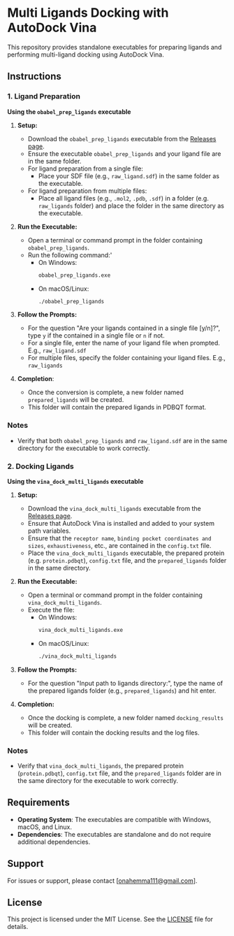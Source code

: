 # Multi Ligands Docking with AutoDock Vina

This repository provides standalone executables for preparing ligands and performing multi-ligand docking using AutoDock Vina.

## Instructions

### 1. Ligand Preparation

**Using the `obabel_prep_ligands` executable**

1. **Setup:**
   - Download the `obabel_prep_ligands` executable from the [Releases page](https://github.com/OnahPmi/Multiple-Ligand-Docking-with-Vina/releases/tag/v1.0.0).
   - Ensure the executable `obabel_prep_ligands` and your ligand file are in the same folder.
   - For ligand preparation from a single file:
     - Place your SDF file (e.g., `raw_ligand.sdf`) in the same folder as the executable.
   - For ligand preparation from multiple files:
     - Place all ligand files (e.g., `.mol2`, `.pdb`, `.sdf`) in a folder (e.g. `raw_ligands` folder) and place the folder in the same directory as the executable.

2. **Run the Executable:**
   - Open a terminal or command prompt in the folder containing `obabel_prep_ligands`.
   - Run the following command:'
     - On Windows:
       ```bash
       obabel_prep_ligands.exe
       ```
     - On macOS/Linux:
       ```bash
       ./obabel_prep_ligands
       ```

3. **Follow the Prompts:**
   - For the question "Are your ligands contained in a single file [y/n]?", type `y` if the contained in a single file or `n` if not.
   - For a single file, enter the name of your ligand file when prompted. E.g., `raw_ligand.sdf`
   - For multiple files, specify the folder containing your ligand files. E.g., `raw_ligands`

4. **Completion**:
   - Once the conversion is complete, a new folder named `prepared_ligands` will be created.
   - This folder will contain the prepared ligands in PDBQT format.

### Notes
- Verify that both `obabel_prep_ligands` and `raw_ligand.sdf` are in the same directory for the executable to work correctly.

### 2. Docking Ligands

**Using the `vina_dock_multi_ligands` executable**

1. **Setup:**
   - Download the `vina_dock_multi_ligands` executable from the [Releases page](https://github.com/OnahPmi/Multiple-Ligand-Docking-with-Vina/releases/tag/v1.0.0).
   - Ensure that AutoDock Vina is installed and added to your system path variables.
   - Ensure that the `receptor name`, `binding pocket coordinates and sizes`, `exhaustiveness`, etc., are contained in the `config.txt` file.
   - Place the `vina_dock_multi_ligands` executable, the prepared protein (e.g. `protein.pdbqt`), `config.txt` file, and the `prepared_ligands` folder in the same directory.

2. **Run the Executable:**
   - Open a terminal or command prompt in the folder containing `vina_dock_multi_ligands`.
   - Execute the file:
     - On Windows:
       ```bash
       vina_dock_multi_ligands.exe
       ```
     - On macOS/Linux:
       ```bash
       ./vina_dock_multi_ligands
       ```

3. **Follow the Prompts:**
    - For the question "Input path to ligands directory:", type the name of the prepared ligands folder (e.g., `prepared_ligands`) and hit enter.

4. **Completion:**
   - Once the docking is complete, a new folder named `docking_results` will be created.
   - This folder will contain the docking results and the log files.

### Notes
- Verify that `vina_dock_multi_ligands`, the prepared protein (`protein.pdbqt`), `config.txt` file, and the `prepared_ligands` folder are in the same directory for the executable to work correctly.

## Requirements

- **Operating System**: The executables are compatible with Windows, macOS, and Linux.
- **Dependencies**: The executables are standalone and do not require additional dependencies.

## Support

For issues or support, please contact [onahemma111@gmail.com].

## License

This project is licensed under the MIT License. See the [LICENSE](LICENSE) file for details.
